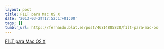 ```yaml
---
layout: post
title: F1LT para Mac OS X
date: '2013-03-28T17:52:17+01:00'
tags: []
tumblr_url: https://fernando.blat.es/post/46514885828/f1lt-para-mac-os-x
---
```

[F1LT para Mac OS X](http://vidalpascual.blogspot.com.es/2013/03/f1lt-para-mac-os-x.html)  
